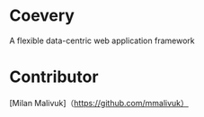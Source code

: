 Coevery
=======

A flexible data-centric web application framework


Contributor
=======
[Milan Malivuk]（https://github.com/mmalivuk）
